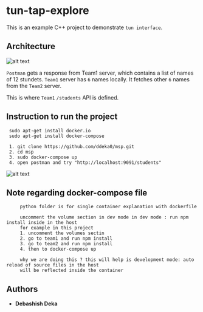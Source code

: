 # tun-tap-explore

This is an example C++ project to demonstrate `tun interface`.

## Architecture
![alt text](https://github.com/ddeka0/msp/blob/master/images/compose-architecture.png)

`Postman` gets a response from Team1 server, which contains a list of names of 12 stundets. `Team1` server has `6` names locally. It fetches other `6` names from the `Team2` server.

This is where `Team1` `/students` API is defined.
          

## Instruction to run the project

     sudo apt-get install docker.io
     sudo apt-get install docker-compose
     
     1. git clone https://github.com/ddeka0/msp.git
     2. cd msp
     3. sudo docker-compose up
     4. open postman and try "http://localhost:9091/students"
     
![alt text](https://github.com/ddeka0/msp/blob/master/images/Screenshot%20from%202019-03-11%2023-38-30.png)

## Note regarding docker-compose file
         python folder is for single container explanation with dockerfile
         
         uncomment the volume section in dev mode in dev mode : run npm install inside in the host
         for example in this project
         1. uncomment the volumes sectin
         2. go to team1 and run npm install
         3. go to team2 and run npm install
         4. then to docker-compose up
         
         why we are doing this ? this will help is development mode: auto reload of source files in the host 
         will be reflected inside the container


## Authors

* **Debashish Deka** 
